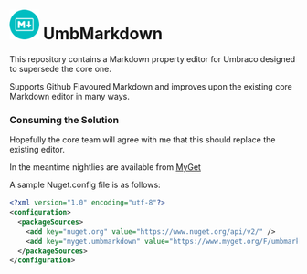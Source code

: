 # <img src="build/assets/logo/umbmarkdown-64.png" width="52" height="52"/> UmbMarkdown

This repository contains a Markdown property editor for Umbraco designed to supersede the core one.

Supports Github Flavoured Markdown and improves upon the existing core Markdown editor in many ways.

### Consuming the Solution

Hopefully the core team will agree with me that this should replace the existing editor.

In the meantime nightlies are available from [MyGet](https://www.myget.org/gallery/umbmarkdown)

A sample Nuget.config file is as follows:

```xml
<?xml version="1.0" encoding="utf-8"?>
<configuration>
  <packageSources>
    <add key="nuget.org" value="https://www.nuget.org/api/v2/" />
    <add key="myget.umbmarkdown" value="https://www.myget.org/F/umbmarkdown/api/v3/index.json"/>
  </packageSources>
</configuration>
```

